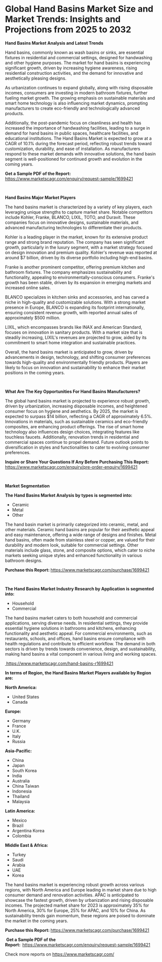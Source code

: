 <p><h1>Global Hand Basins Market Size and Market Trends: Insights and Projections from 2025 to 2032</h1></p><p><strong>Hand Basins Market Analysis and Latest Trends</strong></p>
<p><p>Hand basins, commonly known as wash basins or sinks, are essential fixtures in residential and commercial settings, designed for handwashing and other hygiene purposes. The market for hand basins is experiencing significant growth, driven by increasing hygiene awareness, rising residential construction activities, and the demand for innovative and aesthetically pleasing designs. </p><p>As urbanization continues to expand globally, along with rising disposable incomes, consumers are investing in modern bathroom fixtures, further fueling market growth. The growing emphasis on sustainable materials and smart home technology is also influencing market dynamics, prompting manufacturers to create eco-friendly and technologically advanced products. </p><p>Additionally, the post-pandemic focus on cleanliness and health has increased the importance of handwashing facilities, leading to a surge in demand for hand basins in public spaces, healthcare facilities, and educational institutions. The Hand Basins Market is expected to grow at a CAGR of 10.1% during the forecast period, reflecting robust trends toward customization, durability, and ease of installation. As manufacturers respond to these market demands with innovative solutions, the hand basin segment is well-positioned for continued growth and evolution in the coming years.</p></p>
<p><strong>Get a Sample PDF of the Report:&nbsp;</strong> <a href="https://www.marketscagr.com/enquiry/request-sample/1699421?utm_campaign=2010&utm_medium=2&utm_source=Github&utm_content=ia&utm_term=02032025&utm_id=hand-basins">https://www.marketscagr.com/enquiry/request-sample/1699421</a></p>
<p>&nbsp;</p>
<p><strong>Hand Basins Major Market Players</strong></p>
<p><p>The hand basins market is characterized by a variety of key players, each leveraging unique strengths to capture market share. Notable competitors include Kohler, Franke, BLANCO, LIXIL, TOTO, and Duravit. These companies focus on innovative designs, sustainable materials, and advanced manufacturing technologies to differentiate their products.</p><p>Kohler is a leading player in the market, known for its extensive product range and strong brand reputation. The company has seen significant growth, particularly in the luxury segment, with a market strategy focused on design innovation and premium quality. Kohler's revenue was reported at around $7 billion, driven by its diverse portfolio including high-end basins.</p><p>Franke is another prominent competitor, offering premium kitchen and bathroom fixtures. The company emphasizes sustainability and functionality, appealing to environmentally-conscious consumers. Franke's growth has been stable, driven by its expansion in emerging markets and increased online sales.</p><p>BLANCO specializes in kitchen sinks and accessories, and has carved a niche in high-quality and customizable solutions. With a strong market presence in Europe, BLANCO is expanding its footprint internationally, ensuring consistent revenue growth, with reported annual sales of approximately $500 million.</p><p>LIXIL, which encompasses brands like INAX and American Standard, focuses on innovation in sanitary products. With a market size that is steadily increasing, LIXIL's revenues are projected to grow, aided by its commitment to smart home integration and sustainable practices.</p><p>Overall, the hand basins market is anticipated to grow, driven by advancements in design, technology, and shifting consumer preferences towards high-quality and environmentally friendly products. Players are likely to focus on innovation and sustainability to enhance their market positions in the coming years.</p></p>
<p>&nbsp;</p>
<p><strong>What Are The Key Opportunities For Hand Basins Manufacturers?</strong></p>
<p><p>The global hand basins market is projected to experience robust growth, driven by urbanization, increasing disposable incomes, and heightened consumer focus on hygiene and aesthetics. By 2025, the market is expected to surpass $14 billion, reflecting a CAGR of approximately 6.5%. Innovations in materials, such as sustainable ceramics and eco-friendly composites, are enhancing product offerings. The rise of smart home technology also influences design choices, integrating features like touchless faucets. Additionally, renovation trends in residential and commercial spaces continue to propel demand. Future outlook points to diversification in styles and functionalities to cater to evolving consumer preferences.</p></p>
<p><strong>Inquire or Share Your Questions If Any Before Purchasing This Report:</strong> <a href="https://www.marketscagr.com/enquiry/pre-order-enquiry/1699421?utm_campaign=2010&utm_medium=2&utm_source=Github&utm_content=ia&utm_term=02032025&utm_id=hand-basins">https://www.marketscagr.com/enquiry/pre-order-enquiry/1699421</a></p>
<p>&nbsp;</p>
<p><strong>Market Segmentation</strong></p>
<p><strong>The Hand Basins Market Analysis by types is segmented into:</strong></p>
<p><ul><li>Ceramic</li><li>Metal</li><li>Other</li></ul></p>
<p><p>The hand basin market is primarily categorized into ceramic, metal, and other materials. Ceramic hand basins are popular for their aesthetic appeal and easy maintenance, offering a wide range of designs and finishes. Metal hand basins, often made from stainless steel or copper, are valued for their durability and modern look, suitable for commercial settings. Other materials include glass, stone, and composite options, which cater to niche markets seeking unique styles and enhanced functionality in various bathroom designs.</p></p>
<p><strong>Purchase this Report:&nbsp;</strong><a href="https://www.marketscagr.com/purchase/1699421?utm_campaign=2010&utm_medium=2&utm_source=Github&utm_content=ia&utm_term=02032025&utm_id=hand-basins">https://www.marketscagr.com/purchase/1699421</a></p>
<p>&nbsp;</p>
<p><strong>The Hand Basins Market Industry Research by Application is segmented into:</strong></p>
<p><ul><li>Household</li><li>Commercial</li></ul></p>
<p><p>The hand basins market caters to both household and commercial applications, serving diverse needs. In residential settings, they provide essential hygiene solutions in bathrooms and kitchens, enhancing functionality and aesthetic appeal. For commercial environments, such as restaurants, schools, and offices, hand basins ensure compliance with health regulations and contribute to efficient workflow. The demand in both sectors is driven by trends towards convenience, design, and sustainability, making hand basins a vital component in various living and working spaces.</p></p>
<p><a href="https://www.marketscagr.com/hand-basins-r1699421?utm_campaign=2010&utm_medium=2&utm_source=Github&utm_content=ia&utm_term=02032025&utm_id=hand-basins">&nbsp;https://www.marketscagr.com/hand-basins-r1699421</a></p>
<p><strong>In terms of Region, the Hand Basins Market Players available by Region are:</strong></p>
<p>
    <p> <strong> North America: </strong>
        <ul>
            <li>United States</li>
            <li>Canada</li>
        </ul>
        </p> 
    <p> <strong> Europe: </strong>
        <ul>
            <li>Germany</li>
            <li>France</li>
            <li>U.K.</li>
            <li>Italy</li>
            <li>Russia</li>
        </ul>
        </p> 
    <p> <strong> Asia-Pacific: </strong>
        <ul>
            <li>China</li>
            <li>Japan</li>
            <li>South Korea</li>
            <li>India</li>
            <li>Australia</li>
            <li>China Taiwan</li>
            <li>Indonesia</li>
            <li>Thailand</li>
            <li>Malaysia</li>
        </ul>
        </p> 
    <p> <strong> Latin America: </strong>
        <ul>
            <li>Mexico</li>
            <li>Brazil</li>
            <li>Argentina Korea</li>
            <li>Colombia</li>
        </ul>
        </p> 
    <p> <strong> Middle East & Africa: </strong>
        <ul>
            <li>Turkey</li>
            <li>Saudi</li>
            <li>Arabia</li>
            <li>UAE</li>
            <li>Korea</li>
        </ul>
    </p>
    </p>
<p><p>The hand basins market is experiencing robust growth across various regions, with North America and Europe leading in market share due to high consumer demand and renovation activities. APAC is anticipated to showcase the fastest growth, driven by urbanization and rising disposable incomes. The projected market share for 2023 is approximately 35% for North America, 30% for Europe, 25% for APAC, and 10% for China. As sustainability trends gain momentum, these regions are poised to dominate the market in the coming years.</p></p>
<p><strong>Purchase this Report: </strong><a href="https://www.marketscagr.com/purchase/1699421?utm_campaign=2010&utm_medium=2&utm_source=Github&utm_content=ia&utm_term=02032025&utm_id=hand-basins">https://www.marketscagr.com/purchase/1699421</a></p>
<p>&nbsp;<strong>Get a Sample PDF of the Report:&nbsp;&nbsp;</strong><a href="https://www.marketscagr.com/enquiry/request-sample/1699421?utm_campaign=2010&utm_medium=2&utm_source=Github&utm_content=ia&utm_term=02032025&utm_id=hand-basins">https://www.marketscagr.com/enquiry/request-sample/1699421</a></p>
<p><strong></strong></p>
<p>Check more reports on <a href="https://www.marketscagr.com/?utm_campaign=2010&utm_medium=2&utm_source=Github&utm_content=ia&utm_term=02032025&utm_id=hand-basins">https://www.marketscagr.com/</a></p>